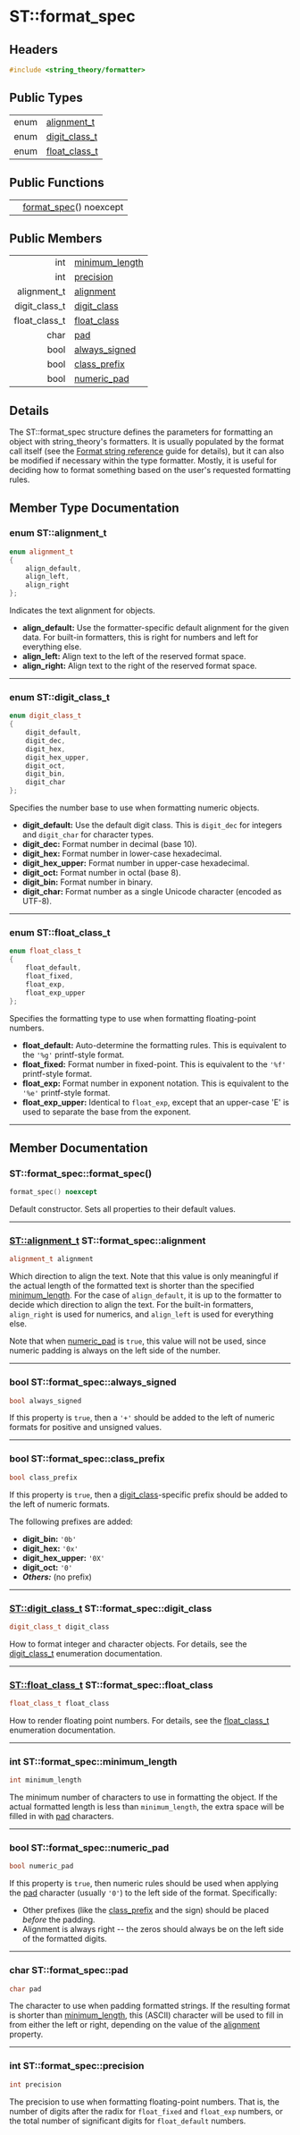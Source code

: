 # ST::format_spec

## Headers
~~~c++
#include <string_theory/formatter>
~~~

## Public Types

|    |   |
|---:|---|
| enum | [alignment_t](#alignment_t) |
| enum | [digit_class_t](#digit_class_t) |
| enum | [float_class_t](#float_class_t) |

## Public Functions

|    |   |
|---:|---|
|    | [format_spec](#ctor_0)() noexcept |

## Public Members

|    |   |
|---:|---|
| int | [minimum_length](#minimum_length) |
| int | [precision](#precision) |
| alignment_t | [alignment](#alignment) |
| digit_class_t | [digit_class](#digit_class) |
| float_class_t | [float_class](#float_class) |
| char | [pad](#pad) |
| bool | [always_signed](#always_signed) |
| bool | [class_prefix](#class_prefix) |
| bool | [numeric_pad](#numeric_pad) |

## Details

The ST::format_spec structure defines the parameters for formatting an object
with string_theory's formatters.  It is usually populated by the format call
itself (see the [Format string reference](format-strings.md) guide for
details), but it can also be modified if necessary within the type formatter.
Mostly, it is useful for deciding how to format something based on the user's
requested formatting rules.


## Member Type Documentation

<a name="alignment_t"></a>
### enum ST::alignment_t
~~~c++
enum alignment_t
{
    align_default,
    align_left,
    align_right
};
~~~

Indicates the text alignment for objects.

- **align_default:** Use the formatter-specific default alignment for the
  given data.  For built-in formatters, this is right for numbers and left
  for everything else.
- **align_left:** Align text to the left of the reserved format space.
- **align_right:** Align text to the right of the reserved format space.

------

<a name="digit_class_t"></a>
### enum ST::digit_class_t
~~~c++
enum digit_class_t
{
    digit_default,
    digit_dec,
    digit_hex,
    digit_hex_upper,
    digit_oct,
    digit_bin,
    digit_char
};
~~~

Specifies the number base to use when formatting numeric objects.

- **digit_default:** Use the default digit class.  This is `digit_dec` for
  integers and `digit_char` for character types.
- **digit_dec:** Format number in decimal (base 10).
- **digit_hex:** Format number in lower-case hexadecimal.
- **digit_hex_upper:** Format number in upper-case hexadecimal.
- **digit_oct:** Format number in octal (base 8).
- **digit_bin:** Format number in binary.
- **digit_char:** Format number as a single Unicode character (encoded as UTF-8).

------

<a name="float_class_t"></a>
### enum ST::float_class_t
~~~c++
enum float_class_t
{
    float_default,
    float_fixed,
    float_exp,
    float_exp_upper
};
~~~

Specifies the formatting type to use when formatting floating-point numbers.

- **float_default:** Auto-determine the formatting rules.  This is equivalent to
  the `'%g'` printf-style format.
- **float_fixed:** Format number in fixed-point.  This is equivalent to the
  `'%f'` printf-style format.
- **float_exp:** Format number in exponent notation.  This is equivalent to
  the `'%e'` printf-style format.
- **float_exp_upper:** Identical to `float_exp`, except that an upper-case 'E'
  is used to separate the base from the exponent.

------


## Member Documentation

<a name="ctor_0"></a>
### ST::format_spec::format_spec()
~~~c++
format_spec() noexcept
~~~

Default constructor.  Sets all properties to their default values.

------

<a name="alignment"></a>
### [ST::alignment_t](#alignment_t) ST::format_spec::alignment
~~~c++
alignment_t alignment
~~~

Which direction to align the text.  Note that this value is only meaningful
if the actual length of the formatted text is shorter than the specified
[minimum_length](#minimum_length).  For the case of `align_default`, it is
up to the formatter to decide which direction to align the text.  For the
built-in formatters, `align_right` is used for numerics, and `align_left` is
used for everything else.

Note that when [numeric_pad](#numeric_pad) is `true`, this value will not be
used, since numeric padding is always on the left side of the number.

------

<a name="always_signed"></a>
### bool ST::format_spec::always_signed
~~~c++
bool always_signed
~~~

If this property is `true`, then a `'+'` should be added to the left of numeric
formats for positive and unsigned values.

------

<a name="class_prefix"></a>
### bool ST::format_spec::class_prefix
~~~c++
bool class_prefix
~~~

If this property is `true`, then a [digit_class](#digit_class)-specific prefix
should be added to the left of numeric formats.

The following prefixes are added:
- **digit_bin:** `'0b'`
- **digit_hex:** `'0x'`
- **digit_hex_upper:** `'0X'`
- **digit_oct:** `'0'`
- ***Others:*** (no prefix)

------

<a name="digit_class"></a>
### [ST::digit_class_t](#digit_class_t) ST::format_spec::digit_class
~~~c++
digit_class_t digit_class
~~~

How to format integer and character objects.  For details, see the
[digit_class_t](#digit_class_t) enumeration documentation.

------

<a name="float_class"></a>
### [ST::float_class_t](#float_class_t) ST::format_spec::float_class
~~~c++
float_class_t float_class
~~~

How to render floating point numbers.  For details, see the
[float_class_t](#float_class_t) enumeration documentation.

------

<a name="minimum_length"></a>
### int ST::format_spec::minimum_length
~~~c++
int minimum_length
~~~

The minimum number of characters to use in formatting the object.  If the
actual formatted length is less than `minimum_length`, the extra space will
be filled in with [pad](#pad) characters.

------

<a name="numeric_pad"></a>
### bool ST::format_spec::numeric_pad
~~~c++
bool numeric_pad
~~~

If this property is `true`, then numeric rules should be used when applying
the [pad](#pad) character (usually `'0'`) to the left side of the format.
Specifically:
- Other prefixes (like the [class_prefix](#class_prefix) and the sign) should
  be placed *before* the padding.
- Alignment is always right -- the zeros should always be on the left side of
  the formatted digits.

------

<a name="pad"></a>
### char ST::format_spec::pad
~~~c++
char pad
~~~

The character to use when padding formatted strings.  If the resulting format
is shorter than [minimum_length](#minimum_length), this (ASCII) character will
be used to fill in from either the left or right, depending on the value of
the [alignment](#alignment) property.

------

<a name="precision"></a>
### int ST::format_spec::precision
~~~c++
int precision
~~~

The precision to use when formatting floating-point numbers.  That is, the
number of digits after the radix for `float_fixed` and `float_exp` numbers, or
the total number of significant digits for `float_default` numbers.
